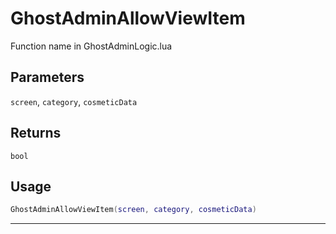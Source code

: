 # GhostAdminAllowViewItem
Function name in GhostAdminLogic.lua
## Parameters
`screen`, `category`, `cosmeticData`
## Returns
`bool`
## Usage
```lua
GhostAdminAllowViewItem(screen, category, cosmeticData)
```
---
